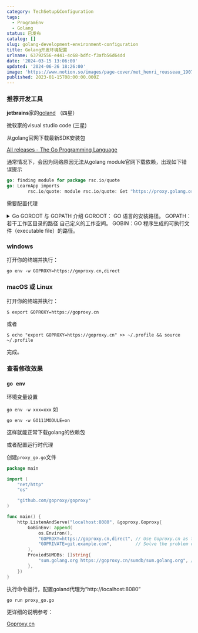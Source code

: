 ```yaml
---
category: TechSetup&Configuration
tags:
  - ProgramEnv
  - Golang
status: 已发布
catalog: []
slug: golang-development-environment-configuration
title: Golang开发环境配置
urlname: 63792556-e441-4c68-bdfc-f3afb56d64dd
date: '2024-03-15 13:06:00'
updated: '2024-06-26 18:26:00'
image: 'https://www.notion.so/images/page-cover/met_henri_rousseau_1907.jpg'
published: 2023-01-15T08:00:00.000Z
---
```


### 推荐开发工具


**jetbrains**家的[goland](https://www.jetbrains.com/go/) （四星）


微软家的visual studio code (三星)


从golang官网下载最新SDK安装包


[All releases - The Go Programming Language](https://go.dev/dl/)


通常情况下，会因为网络原因无法从golang  module官网下载依赖，出现如下错误提示


```go
go: finding module for package rsc.io/quote
go: LearnApp imports
        rsc.io/quote: module rsc.io/quote: Get "https://proxy.golang.org/rsc.io/quote/@v/list": dial tcp 172.217.160.113:443: connectex: A connection attempt failed because the connected party did not properly respond after a period of time, or established connection failed because connected host has failed to respond.

```


需要配置代理

<details>
<summary>Go GOROOT 与 GOPATH 介绍
GOROOT：  GO 语言的安装路径。
GOPATH：若干工作区目录的路径 自己定义的工作空间。
GOBIN：GO 程序生成的可执行文件（executable file）的路径。</summary>

</details>


### windows


打开你的终端并执行：


`go env -w GOPROXY=https://goproxy.cn,direct`


### macOS 或 Linux


打开你的终端并执行：


`$ export GOPROXY=https://goproxy.cn`

或者


`$ echo "export GOPROXY=https://goproxy.cn" >> ~/.profile && source ~/.profile`

完成。


### 查看修改效果


### `go env`

环境变量设置


`go env -w xxx=xxx`
如


`go env -w GO111MODULE=on`


这样就能正常下载golang的依赖包


或者配置运行时代理


创建`proxy_go.go`文件


```go
package main

import (
	"net/http"
	"os"

	"github.com/goproxy/goproxy"
)

func main() {
	http.ListenAndServe("localhost:8080", &goproxy.Goproxy{
		GoBinEnv: append(
			os.Environ(),
			"GOPROXY=https://goproxy.cn,direct", // Use Goproxy.cn as the upstream proxy
			"GOPRIVATE=git.example.com",         // Solve the problem of pulling private modules
		),
		ProxiedSUMDBs: []string{
			"sum.golang.org https://goproxy.cn/sumdb/sum.golang.org", // Proxy the default checksum database
		},
	})
}
```


执行命令运行，配置goland代理为“http://localhost:8080”


`go run proxy_go.go`


更详细的说明参考：


[Goproxy.cn](https://goproxy.cn/)


